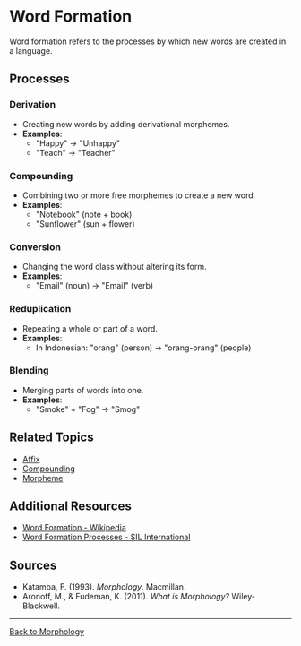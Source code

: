 # Word Formation

Word formation refers to the processes by which new words are created in a language.

## Processes

### Derivation

- Creating new words by adding derivational morphemes.
- **Examples**:
  - "Happy" → "Unhappy"
  - "Teach" → "Teacher"

### Compounding

- Combining two or more free morphemes to create a new word.
- **Examples**:
  - "Notebook" (note + book)
  - "Sunflower" (sun + flower)

### Conversion

- Changing the word class without altering its form.
- **Examples**:
  - "Email" (noun) → "Email" (verb)

### Reduplication

- Repeating a whole or part of a word.
- **Examples**:
  - In Indonesian: "orang" (person) → "orang-orang" (people)

### Blending

- Merging parts of words into one.
- **Examples**:
  - "Smoke" + "Fog" → "Smog"

## Related Topics

- [Affix](Affix.md)
- [Compounding](Compounding.md)
- [Morpheme](Morpheme.md)

## Additional Resources

- [Word Formation - Wikipedia](https://en.wikipedia.org/wiki/Word_formation)
- [Word Formation Processes - SIL International](https://glossary.sil.org/term/word-formation)

## Sources

- Katamba, F. (1993). *Morphology*. Macmillan.
- Aronoff, M., & Fudeman, K. (2011). *What is Morphology?* Wiley-Blackwell.

---

[Back to Morphology](../README.md)
